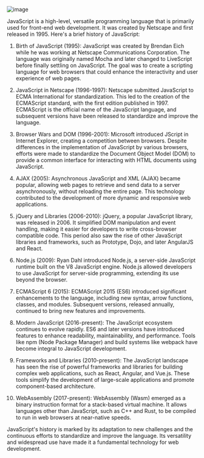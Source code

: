 ![image](https://github.com/sumitkumar785796/JavaScriptsCodes/assets/76932212/d5fc9b0b-397a-499e-a82b-47eb12126913)

JavaScript is a high-level, versatile programming language that is primarily used for front-end web development. It was created by Netscape and first released in 1995. Here's a brief history of JavaScript:

1. Birth of JavaScript (1995): JavaScript was created by Brendan Eich while he was working at Netscape Communications Corporation. The language was originally named Mocha and later changed to LiveScript before finally settling on JavaScript. The goal was to create a scripting language for web browsers that could enhance the interactivity and user experience of web pages.

2. JavaScript in Netscape (1996-1997): Netscape submitted JavaScript to ECMA International for standardization. This led to the creation of the ECMAScript standard, with the first edition published in 1997. ECMAScript is the official name of the JavaScript language, and subsequent versions have been released to standardize and improve the language.

3. Browser Wars and DOM (1996-2001): Microsoft introduced JScript in Internet Explorer, creating a competition between browsers. Despite differences in the implementation of JavaScript by various browsers, efforts were made to standardize the Document Object Model (DOM) to provide a common interface for interacting with HTML documents using JavaScript.

4. AJAX (2005): Asynchronous JavaScript and XML (AJAX) became popular, allowing web pages to retrieve and send data to a server asynchronously, without reloading the entire page. This technology contributed to the development of more dynamic and responsive web applications.

5. jQuery and Libraries (2006-2010): jQuery, a popular JavaScript library, was released in 2006. It simplified DOM manipulation and event handling, making it easier for developers to write cross-browser compatible code. This period also saw the rise of other JavaScript libraries and frameworks, such as Prototype, Dojo, and later AngularJS and React.

6. Node.js (2009): Ryan Dahl introduced Node.js, a server-side JavaScript runtime built on the V8 JavaScript engine. Node.js allowed developers to use JavaScript for server-side programming, extending its use beyond the browser.

7. ECMAScript 6 (2015): ECMAScript 2015 (ES6) introduced significant enhancements to the language, including new syntax, arrow functions, classes, and modules. Subsequent versions, released annually, continued to bring new features and improvements.

8. Modern JavaScript (2016-present): The JavaScript ecosystem continues to evolve rapidly. ES6 and later versions have introduced features to enhance readability, maintainability, and performance. Tools like npm (Node Package Manager) and build systems like webpack have become integral to JavaScript development.

9. Frameworks and Libraries (2010-present): The JavaScript landscape has seen the rise of powerful frameworks and libraries for building complex web applications, such as React, Angular, and Vue.js. These tools simplify the development of large-scale applications and promote component-based architecture.

10. WebAssembly (2017-present): WebAssembly (Wasm) emerged as a binary instruction format for a stack-based virtual machine. It allows languages other than JavaScript, such as C++ and Rust, to be compiled to run in web browsers at near-native speeds.

JavaScript's history is marked by its adaptation to new challenges and the continuous efforts to standardize and improve the language. Its versatility and widespread use have made it a fundamental technology for web development.

